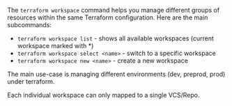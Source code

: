 The `terraform workspace` command helps you manage different groups of resources within the same Terraform configuration. Here are the main subcommands:

- `terraform workspace list` - shows all available workspaces (current workspace marked with *)
- `terraform workspace select <name>` - switch to a specific workspace
- `terraform workspace new <name>` - create a new workspace

The main use-case is managing different environments (dev, preprod, prod) under terraform.

Each individual workspace can only mapped to a single VCS/Repo.